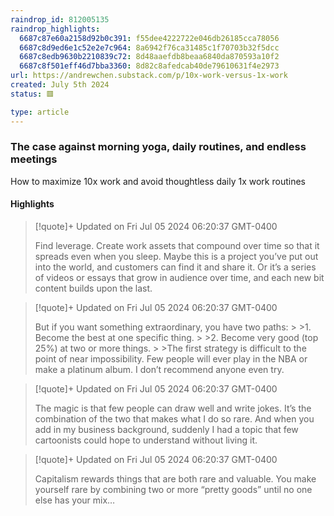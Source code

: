 ```yaml
---
raindrop_id: 812005135
raindrop_highlights:
  6687c87e60a2158d92b0c391: f55dee4222722e046db26185cca78056
  6687c8d9ed6e1c52e2e7c964: 8a6942f76ca31485c1f70703b32f5dcc
  6687c8edb9630b2210839c72: 8d48aaefdb8beaa6840da870593a10f2
  6687c8f501eff46d7bba3360: 8d82c8afedcab40de79610631f4e2973
url: https://andrewchen.substack.com/p/10x-work-versus-1x-work
created: July 5th 2024
status: 🟥

type: article
---
```



### The case against morning yoga, daily routines, and endless meetings

How to maximize 10x work and avoid thoughtless daily 1x work routines

#### Highlights

> [!quote]+ Updated on Fri Jul 05 2024 06:20:37 GMT-0400
>
> Find leverage. Create work assets that compound over time so that it spreads even when you sleep. Maybe this is a project you’ve put out into the world, and customers can find it and share it. Or it’s a series of videos or essays that grow in audience over time, and each new bit content builds upon the last.

> [!quote]+ Updated on Fri Jul 05 2024 06:20:37 GMT-0400
>
> But if you want something extraordinary, you have two paths:
&gt;
&gt;1. Become the best at one specific thing.
&gt;
&gt;2. Become very good (top 25%) at two or more things.
&gt;
&gt;The first strategy is difficult to the point of near impossibility. Few people will ever play in the NBA or make a platinum album. I don’t recommend anyone even try.

> [!quote]+ Updated on Fri Jul 05 2024 06:20:37 GMT-0400
>
> The magic is that few people can draw well and write jokes. It’s the combination of the two that makes what I do so rare. And when you add in my business background, suddenly I had a topic that few cartoonists could hope to understand without living it.

> [!quote]+ Updated on Fri Jul 05 2024 06:20:37 GMT-0400
>
> Capitalism rewards things that are both rare and valuable. You make yourself rare by combining two or more “pretty goods” until no one else has your mix…

